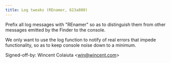 ```yaml
---
title: Log tweaks (REnamer, 623a800)
---
```


Prefix all log messages with "REnamer" so as to distinguish them from other messages emitted by the Finder to the console.

We only want to use the log function to notify of real errors that impede functionality, so as to keep console noise down to a minimum.

Signed-off-by: Wincent Colaiuta &lt;win@wincent.com&gt;
